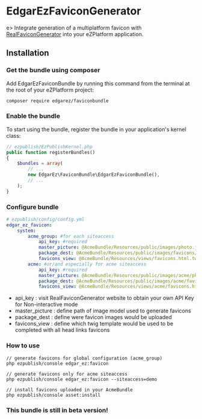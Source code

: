 # EdgarEzFaviconGenerator

e> Integrate generation of a multiplatform favicon with [RealFaviconGenerator](http://realfavicongenerator.net/) into your eZPlatform application.


## Installation

### Get the bundle using composer

Add EdgarEzFaviconBundle by running this command from the terminal at the root of
your eZPlatform project:

```bash
composer require edgarez/faviconbundle
```


### Enable the bundle

To start using the bundle, register the bundle in your application's kernel class:

```php
// ezpublish/EzPublishKernel.php
public function registerBundles()
{
    $bundles = array(
        // ...
        new EdgarEz\FaviconBundle\EdgarEzFaviconBundle(),
        // ...
    );
}
```

### Configure bundle

```yaml
# ezpublish/config/config.yml
edgar_ez_favicon:
    system:
        acme_group: #for each siteaccess
            api_key: #required
            master_picture: @AcmeBundle/Resources/public/images/photo.jpg #required
            package_dest: @AcmeBundle/Resources/public/images/favicons/ #required
            favicons_view: @AcmeBundle/Resources/views/favicons.html.twig #required
        acme: #or/and especially for acme siteaccess
            api_key: #required
            master_picture: @AcmeBundle/Resources/public/images/acme/photo.jpg #required
            package_dest: @AcmeBundle/Resources/public/images/acme/favicons/ #required
            favicons_view: @AcmeBundle/Resources/views/acme/favicons.html.twig #required
```

* api_key : visit RealFaviconGenerator website to obtain your own API Key for Non-interactive mode
* master_picture : define path of image model used to generate favicons
* package_dest : define were favicon images would be uploaded
* favicons_view : define which twig template would be used to be completed with all head links favicons

### How to use

```command
// generate favicons for global configuration (acme_group)
php ezpublish/console edgar_ez:favicon

// generate favicons only for acme siteaccess
php ezpublish/console edgar_ez:favicon --siteaccess=demo

// install favicons uploaded in your AcmeBundle
php ezpublish/console asset:install
```

### This bundle is still in beta version!